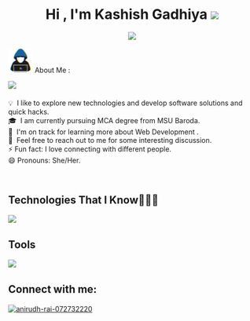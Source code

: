 
<h1 align="center"><b>Hi , I'm Kashish Gadhiya </b><img src="https://media.giphy.com/media/hvRJCLFzcasrR4ia7z/giphy.gif" width="35"></h1>
<p align="center">
  <a href="https://github.com/DenverCoder1/readme-typing-svg"><img src="https://readme-typing-svg.herokuapp.com?font=Time+New+Roman&color=white&size=30&center=true&vCenter=true&width=600&height=100&lines=Nice+to+meet+you;Active+Learner;Love+to+learn+new+technologies...."></a>
</p>
<picture><img src = "https://github.com/0xAbdulKhalid/0xAbdulKhalid/raw/main/assets/mdImages/about_me.gif" width = 50px></picture><span font-size=25px> About Me : </span>

<img src="https://user-images.githubusercontent.com/73097560/115834477-dbab4500-a447-11eb-908a-139a6edaec5c.gif"><br><br>
💡 &nbsp;I like to explore new technologies and develop software solutions and quick hacks.\
🎓 &nbsp;I am currently pursuing  MCA degree from MSU Baroda.\
🌱 &nbsp;I'm on track for learning more about Web Development .\
💬 &nbsp;Feel free to reach out to me for some interesting discussion.\
⚡ Fun fact: I love connecting with different people. \
😄 Pronouns: She/Her.

<br>

## Technologies That I Know👨🏻‍💻

<p align="left">
  <a href="https://skillicons.dev">
    <img src="https://skillicons.dev/icons?i=c,java,py,html,css,js,react,tailwind,bootstrap,mysql&perline=14" />
  </a>
</p>

## Tools
<p align="left">
  <a href="https://skillicons.dev">
    <img src="https://skillicons.dev/icons?perline=7&i=git,github,anaconda,vscode,pycharm" />
  </a>
</p>

## Connect with me:
<p align="left">
<a href="https://www.linkedin.com/in/kashishgadhiya" target="blank"><img align="center" src="https://raw.githubusercontent.com/rahuldkjain/github-profile-readme-generator/master/src/images/icons/Social/linked-in-alt.svg" alt="anirudh-rai-072732220" height="30" width="40" /></a>
</p>

